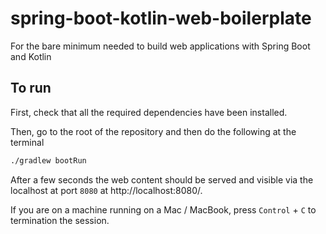 # spring-boot-kotlin-web-boilerplate
For the bare minimum needed to build web applications with Spring Boot and Kotlin

## To run
First, check that all the required dependencies have been installed.

Then, go to the root of the repository and then do the following at the terminal

```bash
./gradlew bootRun
```

After a few seconds the web content should be served and visible via the localhost at port `8080` at http://localhost:8080/.

If you are on a machine running on a Mac / MacBook, press `Control` + `C` to termination the session. 
